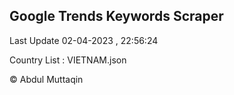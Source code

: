 

## Google Trends Keywords Scraper 
 
Last Update 02-04-2023 , 22:56:24

Country List :
VIETNAM.json



© Abdul Muttaqin 
